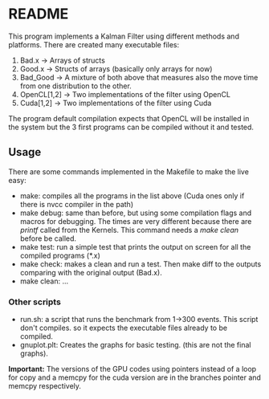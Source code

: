 # README #

This program implements a Kalman Filter using different methods and platforms. There are created many executable files:

 1. Bad.x -> Arrays of structs
 2. Good.x -> Structs of arrays (basically only arrays for now)
 3. Bad_Good -> A mixture of both above that measures also the move time from one distribution to the other.
 4. OpenCL[1,2] -> Two implementations of the filter using OpenCL
 5. Cuda[1,2] -> Two implementations of the filter using Cuda

The program default compilation expects that OpenCL will be installed in the system but the 3 first programs can be compiled without it and tested.

## Usage ##

There are some commands implemented in the Makefile to make the live easy:

 * make: compiles all the programs in the list above (Cuda ones only if there is nvcc compiler in the path)
 * make debug: same than before, but using some compilation flags and macros for debugging. The times are very different because there are *printf* called from the Kernels. This command needs a *make clean* before be called.
 * make test: run a simple test that prints the output on screen for all the compiled programs (*.x)
 * make check: makes a clean and run a test. Then make diff to the outputs comparing with the original output (Bad.x).
 * make clean: ...
 
### Other scripts ###

 * run.sh: a script that runs the benchmark from 1->300 events. This script don't compiles. so it expects the executable files already to be compiled.
 * gnuplot.plt: Creates the graphs for basic testing. (this are not the final graphs).

**Important:** The versions of the GPU codes using pointers instead of a loop for copy and a memcpy for the cuda version are in the branches pointer and memcpy respectively. 

